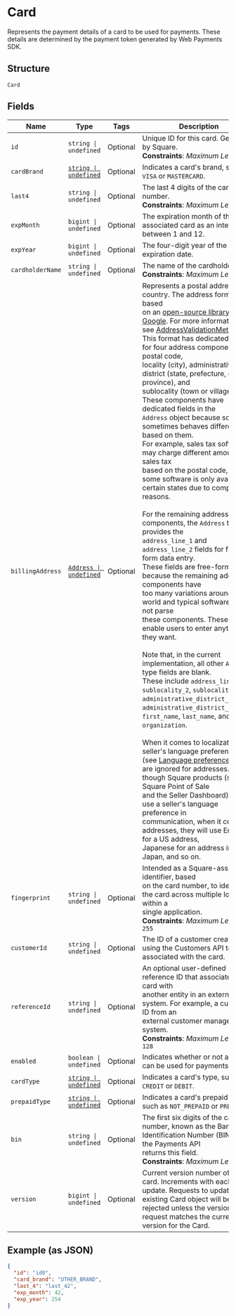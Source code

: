 
# Card

Represents the payment details of a card to be used for payments. These
details are determined by the payment token generated by Web Payments SDK.

## Structure

`Card`

## Fields

| Name | Type | Tags | Description |
|  --- | --- | --- | --- |
| `id` | `string \| undefined` | Optional | Unique ID for this card. Generated by Square.<br>**Constraints**: *Maximum Length*: `64` |
| `cardBrand` | [`string \| undefined`](/doc/models/card-brand.md) | Optional | Indicates a card's brand, such as `VISA` or `MASTERCARD`. |
| `last4` | `string \| undefined` | Optional | The last 4 digits of the card number.<br>**Constraints**: *Maximum Length*: `4` |
| `expMonth` | `bigint \| undefined` | Optional | The expiration month of the associated card as an integer between 1 and 12. |
| `expYear` | `bigint \| undefined` | Optional | The four-digit year of the card's expiration date. |
| `cardholderName` | `string \| undefined` | Optional | The name of the cardholder.<br>**Constraints**: *Maximum Length*: `96` |
| `billingAddress` | [`Address \| undefined`](/doc/models/address.md) | Optional | Represents a postal address in a country. The address format is based<br>on an [open-source library from Google](https://github.com/google/libaddressinput). For more information,<br>see [AddressValidationMetadata](https://github.com/google/libaddressinput/wiki/AddressValidationMetadata).<br>This format has dedicated fields for four address components: postal code,<br>locality (city), administrative district (state, prefecture, or province), and<br>sublocality (town or village). These components have dedicated fields in the<br>`Address` object because software sometimes behaves differently based on them.<br>For example, sales tax software may charge different amounts of sales tax<br>based on the postal code, and some software is only available in<br>certain states due to compliance reasons.<br><br>For the remaining address components, the `Address` type provides the<br>`address_line_1` and `address_line_2` fields for free-form data entry.<br>These fields are free-form because the remaining address components have<br>too many variations around the world and typical software does not parse<br>these components. These fields enable users to enter anything they want.<br><br>Note that, in the current implementation, all other `Address` type fields are blank.<br>These include `address_line_3`, `sublocality_2`, `sublocality_3`,<br>`administrative_district_level_2`, `administrative_district_level_3`,<br>`first_name`, `last_name`, and `organization`.<br><br>When it comes to localization, the seller's language preferences<br>(see [Language preferences](https://developer.squareup.com/docs/locations-api#location-specific-and-seller-level-language-preferences))<br>are ignored for addresses. Even though Square products (such as Square Point of Sale<br>and the Seller Dashboard) mostly use a seller's language preference in<br>communication, when it comes to addresses, they will use English for a US address,<br>Japanese for an address in Japan, and so on. |
| `fingerprint` | `string \| undefined` | Optional | Intended as a Square-assigned identifier, based<br>on the card number, to identify the card across multiple locations within a<br>single application.<br>**Constraints**: *Maximum Length*: `255` |
| `customerId` | `string \| undefined` | Optional | The ID of a customer created using the Customers API to be associated with the card. |
| `referenceId` | `string \| undefined` | Optional | An optional user-defined reference ID that associates this card with<br>another entity in an external system. For example, a customer ID from an<br>external customer management system.<br>**Constraints**: *Maximum Length*: `128` |
| `enabled` | `boolean \| undefined` | Optional | Indicates whether or not a card can be used for payments. |
| `cardType` | [`string \| undefined`](/doc/models/card-type.md) | Optional | Indicates a card's type, such as `CREDIT` or `DEBIT`. |
| `prepaidType` | [`string \| undefined`](/doc/models/card-prepaid-type.md) | Optional | Indicates a card's prepaid type, such as `NOT_PREPAID` or `PREPAID`. |
| `bin` | `string \| undefined` | Optional | The first six digits of the card number, known as the Bank Identification Number (BIN). Only the Payments API<br>returns this field.<br>**Constraints**: *Maximum Length*: `6` |
| `version` | `bigint \| undefined` | Optional | Current version number of the card. Increments with each card update. Requests to update an<br>existing Card object will be rejected unless the version in the request matches the current<br>version for the Card. |

## Example (as JSON)

```json
{
  "id": "id0",
  "card_brand": "OTHER_BRAND",
  "last_4": "last_42",
  "exp_month": 42,
  "exp_year": 254
}
```

